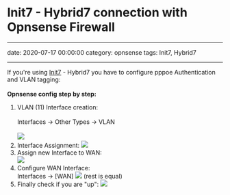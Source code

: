 # Init7 - Hybrid7 connection with Opnsense Firewall
--- 
date: 2020-07-17 00:00:00
category: opnsense
tags: Init7, Hybrid7
***

If you're using <a href="https://www.init7.net">Init7</a> - Hybrid7 you have to configure pppoe Authentication and VLAN tagging:<br><br>
<b>Opnsense config step by step:</b>
1) VLAN (11) Interface creation:<br><br>
Interfaces → Other Types → VLAN<br><br>
![](https://kissel.ch/ict/images/hybrid7_vlan.png)
2) Interface Assignment:
![](https://kissel.ch/ict/images/hybrid7_interfaces.png)
3) Assign new Interface to WAN:<br>
![](https://kissel.ch/ict/images/hybrid7_wan.png)
4) Configure WAN Interface:<br>
Interfaces → [WAN]
![](https://kissel.ch/ict/images/hybrid7_advancedoptions.png)
(rest is equal)
5) Finally check if you are "up":
![](https://kissel.ch/ict/images/hybrid7_overview.png)
